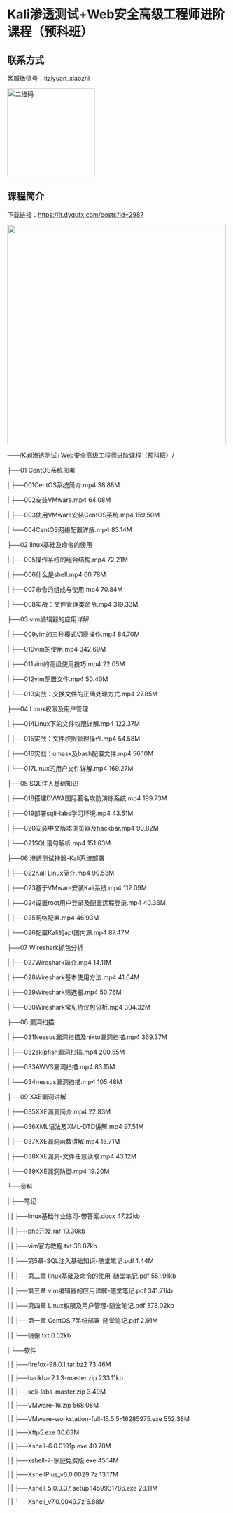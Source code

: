 # Kali渗透测试+Web安全高级工程师进阶课程（预科班）

## 联系方式

客服微信号：itziyuan_xiaozhi

<img src="https://ziyuanyun.oss-cn-guangzhou.aliyuncs.com/common/20240614073449/666b82192834a.jpg" width="200" height="200" alt="二维码">

## 课程简介

下载链接：https://it.dyqufx.com/posts?id=2987

<img src="https://ziyuanyun.oss-cn-guangzhou.aliyuncs.com/yun/20240515184505/6644923100d82.jpg" width="500" alt="">

  ——/Kali渗透测试+Web安全高级工程师进阶课程（预科班）/

 ├──01 CentOS系统部署

 | ├──001CentOS系统简介.mp4 38.88M

 | ├──002安装VMware.mp4 64.08M

 | ├──003使用VMware安装CentOS系统.mp4 159.50M

 | └──004CentOS网络配置详解.mp4 83.14M

 ├──02 linux基础及命令的使用

 | ├──005操作系统的组合结构.mp4 72.21M

 | ├──006什么是shell.mp4 60.78M

 | ├──007命令的组成与使用.mp4 70.84M

 | └──008实战：文件管理类命令.mp4 319.33M

 ├──03 vim编辑器的应用详解

 | ├──009vim的三种模式切换操作.mp4 84.70M

 | ├──010vim的使用.mp4 342.69M

 | ├──011vim的高级使用技巧.mp4 22.05M

 | ├──012vim配置文件.mp4 50.40M

 | └──013实战：交换文件的正确处理方式.mp4 27.85M

 ├──04 Linux权限及用户管理

 | ├──014Linux下的文件权限详解.mp4 122.37M

 | ├──015实战：文件权限管理操作.mp4 54.58M

 | ├──016实战：umask及bash配置文件.mp4 56.10M

 | └──017Linux的用户文件详解.mp4 169.27M

 ├──05 SQL注入基础知识

 | ├──018搭建DVWA国际著名攻防演练系统.mp4 199.73M

 | ├──019部署sqli-labs学习环境.mp4 43.51M

 | ├──020安装中文版本浏览器及hackbar.mp4 90.82M

 | └──021SQL语句解析.mp4 151.63M

 ├──06 渗透测试神器-Kali系统部署

 | ├──022Kali Linux简介.mp4 90.53M

 | ├──023基于VMware安装Kali系统.mp4 112.09M

 | ├──024设置root用户登录及配置远程登录.mp4 40.36M

 | ├──025网络配置.mp4 46.93M

 | └──026配置Kali的apt国内源.mp4 87.47M

 ├──07 Wireshark抓包分析

 | ├──027Wireshark简介.mp4 14.11M

 | ├──028Wireshark基本使用方法.mp4 41.64M

 | ├──029Wireshark筛选器.mp4 50.76M

 | └──030Wireshark常见协议包分析.mp4 304.32M

 ├──08 漏洞扫描

 | ├──031Nessus漏洞扫描及nikto漏洞扫描.mp4 369.37M

 | ├──032skipfish漏洞扫描.mp4 200.55M

 | ├──033AWVS漏洞扫描.mp4 83.15M

 | └──034nessus漏洞扫描.mp4 105.48M

 ├──09 XXE漏洞讲解

 | ├──035XXE漏洞简介.mp4 22.83M

 | ├──036XML语法及XML-DTD讲解.mp4 97.51M

 | ├──037XXE漏洞函数讲解.mp4 16.71M

 | ├──038XXE漏洞-文件任意读取.mp4 43.12M

 | └──039XXE漏洞防御.mp4 19.20M

 └──资料

 | ├──笔记

 | | ├──linux基础作业练习-带答案.docx 47.22kb

 | | ├──php开发.rar 19.30kb

 | | ├──vim官方教程.txt 38.87kb

 | | ├──第5章-SQL注入基础知识-随堂笔记.pdf 1.44M

 | | ├──第二章 linux基础及命令的使用-随堂笔记.pdf 551.91kb

 | | ├──第三章 vim编辑器的应用详解-随堂笔记.pdf 341.71kb

 | | ├──第四章 Linux权限及用户管理-随堂笔记.pdf 378.02kb

 | | ├──第一章 CentOS 7系统部署-随堂笔记.pdf 2.91M

 | | └──镜像.txt 0.52kb

 | └──软件

 | | ├──firefox-98.0.1.tar.bz2 73.46M

 | | ├──hackbar2.1.3-master.zip 233.11kb

 | | ├──sqli-labs-master.zip 3.49M

 | | ├──VMware-16.zip 568.08M

 | | ├──VMware-workstation-full-15.5.5-16285975.exe 552.38M

 | | ├──Xftp5.exe 30.63M

 | | ├──Xshell-6.0.0191p.exe 40.70M

 | | ├──xshell-7-家庭免费版.exe 45.14M

 | | ├──XshellPlus_v6.0.0029.7z 13.17M

 | | ├──Xshell_5.0.0.37_setup.1459931786.exe 28.11M

 | | └──Xshell_v7.0.0049.7z 6.88M

  